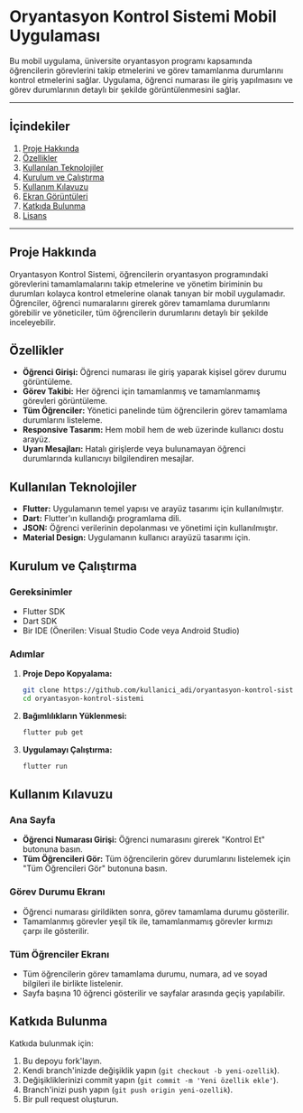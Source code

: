 # Oryantasyon Kontrol Sistemi Mobil Uygulaması

Bu mobil uygulama, üniversite oryantasyon programı kapsamında öğrencilerin görevlerini takip etmelerini ve görev tamamlanma durumlarını kontrol etmelerini sağlar. Uygulama, öğrenci numarası ile giriş yapılmasını ve görev durumlarının detaylı bir şekilde görüntülenmesini sağlar.

---

## İçindekiler

1. [Proje Hakkında](#proje-hakkında)
2. [Özellikler](#özellikler)
3. [Kullanılan Teknolojiler](#kullanılan-teknolojiler)
4. [Kurulum ve Çalıştırma](#kurulum-ve-çalıştırma)
5. [Kullanım Kılavuzu](#kullanım-kılavuzu)
6. [Ekran Görüntüleri](#ekran-görüntüleri)
7. [Katkıda Bulunma](#katkıda-bulunma)
8. [Lisans](#lisans)

---

## Proje Hakkında

Oryantasyon Kontrol Sistemi, öğrencilerin oryantasyon programındaki görevlerini tamamlamalarını takip etmelerine ve yönetim biriminin bu durumları kolayca kontrol etmelerine olanak tanıyan bir mobil uygulamadır. Öğrenciler, öğrenci numaralarını girerek görev tamamlama durumlarını görebilir ve yöneticiler, tüm öğrencilerin durumlarını detaylı bir şekilde inceleyebilir.

## Özellikler

- **Öğrenci Girişi:** Öğrenci numarası ile giriş yaparak kişisel görev durumu görüntüleme.
- **Görev Takibi:** Her öğrenci için tamamlanmış ve tamamlanmamış görevleri görüntüleme.
- **Tüm Öğrenciler:** Yönetici panelinde tüm öğrencilerin görev tamamlama durumlarını listeleme.
- **Responsive Tasarım:** Hem mobil hem de web üzerinde kullanıcı dostu arayüz.
- **Uyarı Mesajları:** Hatalı girişlerde veya bulunamayan öğrenci durumlarında kullanıcıyı bilgilendiren mesajlar.

## Kullanılan Teknolojiler

- **Flutter:** Uygulamanın temel yapısı ve arayüz tasarımı için kullanılmıştır.
- **Dart:** Flutter'ın kullandığı programlama dili.
- **JSON:** Öğrenci verilerinin depolanması ve yönetimi için kullanılmıştır.
- **Material Design:** Uygulamanın kullanıcı arayüzü tasarımı için.

## Kurulum ve Çalıştırma

### Gereksinimler

- Flutter SDK
- Dart SDK
- Bir IDE (Önerilen: Visual Studio Code veya Android Studio)

### Adımlar

1. **Proje Depo Kopyalama:**

   ```bash
   git clone https://github.com/kullanici_adi/oryantasyon-kontrol-sistemi.git
   cd oryantasyon-kontrol-sistemi
   ```

2. **Bağımlılıkların Yüklenmesi:**

   ```bash
   flutter pub get
   ```

3. **Uygulamayı Çalıştırma:**

   ```bash
   flutter run
   ```

## Kullanım Kılavuzu

### Ana Sayfa

- **Öğrenci Numarası Girişi:** Öğrenci numarasını girerek "Kontrol Et" butonuna basın.
- **Tüm Öğrencileri Gör:** Tüm öğrencilerin görev durumlarını listelemek için "Tüm Öğrencileri Gör" butonuna basın.

### Görev Durumu Ekranı

- Öğrenci numarası girildikten sonra, görev tamamlama durumu gösterilir.
- Tamamlanmış görevler yeşil tik ile, tamamlanmamış görevler kırmızı çarpı ile gösterilir.

### Tüm Öğrenciler Ekranı

- Tüm öğrencilerin görev tamamlama durumu, numara, ad ve soyad bilgileri ile birlikte listelenir.
- Sayfa başına 10 öğrenci gösterilir ve sayfalar arasında geçiş yapılabilir.

## Katkıda Bulunma

Katkıda bulunmak için:

1. Bu depoyu fork'layın.
2. Kendi branch'inizde değişiklik yapın (`git checkout -b yeni-ozellik`).
3. Değişikliklerinizi commit yapın (`git commit -m 'Yeni özellik ekle'`).
4. Branch'inizi push yapın (`git push origin yeni-ozellik`).
5. Bir pull request oluşturun.
